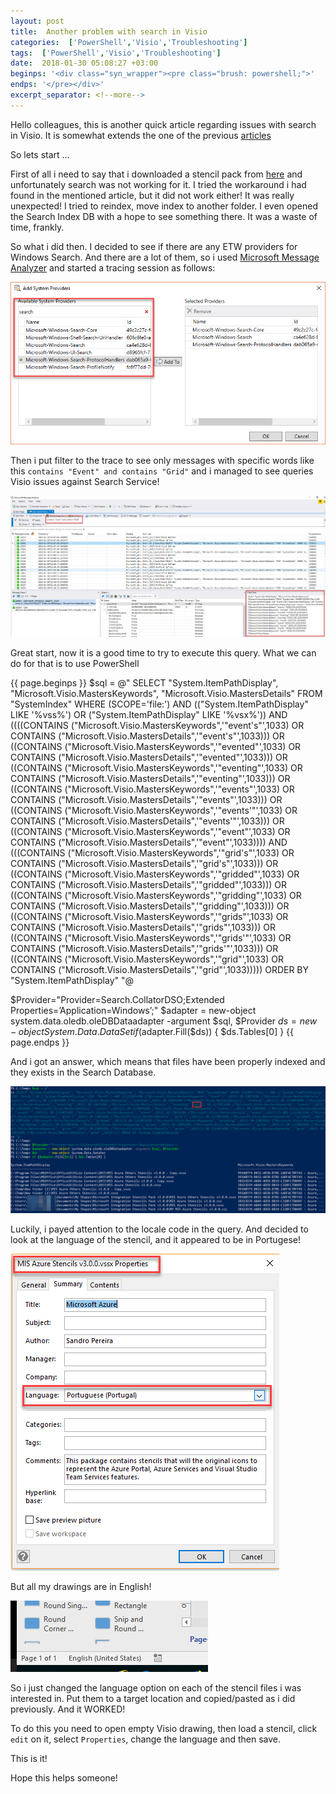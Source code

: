 ```yaml
---
layout: post
title:  Another problem with search in Visio
categories:  ['PowerShell','Visio','Troubleshooting']
tags:  ['PowerShell','Visio','Troubleshooting']
date:  2018-01-30 05:08:27 +03:00
beginps: '<div class="syn_wrapper"><pre class="brush: powershell;">'
endps: '</pre></div>'
excerpt_separator: <!--more-->
---
```


Hello colleagues, this is another quick article regarding issues with search in Visio. It is somewhat extends the one of the previous [articles](2017-04-10-visio2016-search-is-not-working.markdown)

So lets start ...
<!--more-->

First of all i need to say that i downloaded a stencil pack from [here](https://blog.sandro-pereira.com/2017/09/19/microsoft-integration-azure-and-much-more-stencils-pack-v26-for-visio/) and unfortunately search was not working for it. I tried the workaround i had found in the mentioned article, but it did not work either! It was really unexpected! I tried to reindex, move index to another folder. I even opened the Search Index DB with a hope to see something there. It was a waste of time, frankly.

So what i did then. I decided to see if there are any ETW providers for Windows Search. And there are a lot of them, so i used [Microsoft Message Analyzer](https://www.microsoft.com/en-us/download/details.aspx?id=44226) and started a tracing session as follows: 

![msganalizerproviders](/images/posts/msganalyzerproviders.png)

Then i put filter to the trace to see only messages with specific words like this ```contains "Event" and contains "Grid"``` and i managed to see queries Visio issues against Search Service!

![msganalizerquery](/images/posts/msganalyzerquery.png)

Great start, now it is a good time to try to execute this query. What we can do for that is to use PowerShell

{{ page.beginps }}
$sql = @"
SELECT "System.ItemPathDisplay", "Microsoft.Visio.MastersKeywords", "Microsoft.Visio.MastersDetails" FROM "SystemIndex" WHERE (SCOPE='file:') AND (("System.ItemPathDisplay" LIKE '%vss%') OR ("System.ItemPathDisplay" LIKE '%vsx%')) AND ((((CONTAINS ("Microsoft.Visio.MastersKeywords",'"event's"',1033) OR CONTAINS ("Microsoft.Visio.MastersDetails",'"event's"',1033))) OR ((CONTAINS ("Microsoft.Visio.MastersKeywords",'"evented"',1033) OR CONTAINS ("Microsoft.Visio.MastersDetails",'"evented"',1033))) OR ((CONTAINS ("Microsoft.Visio.MastersKeywords",'"eventing"',1033) OR CONTAINS ("Microsoft.Visio.MastersDetails",'"eventing"',1033))) OR ((CONTAINS ("Microsoft.Visio.MastersKeywords",'"events"',1033) OR CONTAINS ("Microsoft.Visio.MastersDetails",'"events"',1033))) OR ((CONTAINS ("Microsoft.Visio.MastersKeywords",'"events'"',1033) OR CONTAINS ("Microsoft.Visio.MastersDetails",'"events'"',1033))) OR ((CONTAINS ("Microsoft.Visio.MastersKeywords",'"event"',1033) OR CONTAINS ("Microsoft.Visio.MastersDetails",'"event"',1033)))) AND (((CONTAINS ("Microsoft.Visio.MastersKeywords",'"grid's"',1033) OR CONTAINS ("Microsoft.Visio.MastersDetails",'"grid's"',1033))) OR ((CONTAINS ("Microsoft.Visio.MastersKeywords",'"gridded"',1033) OR CONTAINS ("Microsoft.Visio.MastersDetails",'"gridded"',1033))) OR ((CONTAINS ("Microsoft.Visio.MastersKeywords",'"gridding"',1033) OR CONTAINS ("Microsoft.Visio.MastersDetails",'"gridding"',1033))) OR ((CONTAINS ("Microsoft.Visio.MastersKeywords",'"grids"',1033) OR CONTAINS ("Microsoft.Visio.MastersDetails",'"grids"',1033))) OR ((CONTAINS ("Microsoft.Visio.MastersKeywords",'"grids'"',1033) OR CONTAINS ("Microsoft.Visio.MastersDetails",'"grids'"',1033))) OR ((CONTAINS ("Microsoft.Visio.MastersKeywords",'"grid"',1033) OR CONTAINS ("Microsoft.Visio.MastersDetails",'"grid"',1033))))) ORDER BY "System.ItemPathDisplay"
"@

$Provider="Provider=Search.CollatorDSO;Extended Properties=’Application=Windows’;"
$adapter = new-object system.data.oledb.oleDBDataadapter -argument $sql, $Provider
$ds      = new-object System.Data.DataSet
if ($adapter.Fill($ds)) { $ds.Tables[0] }
{{ page.endps }}

And i got an answer, which means that files have been properly indexed and they exists in the Search Database.

![msganalizerquery2](/images/posts/msganalyzerquery2.png)

Luckily, i payed attention to the locale code in the query. And decided to look at the language of the stencil, and it appeared to be in Portugese! 

![portugesestencil](/images/posts/portugesestencil.png)

But all my drawings are in English!

![myfile](/images/posts/myfile.png)

So i just changed the language option on each of the stencil files i was interested in. Put them to a target location and copied/pasted as i did previously. And it WORKED!

To do this you need to open empty Visio drawing, then load a stencil, click ```edit``` on it, select ```Properties```, change the language and then save.

This is it!

Hope this helps someone!